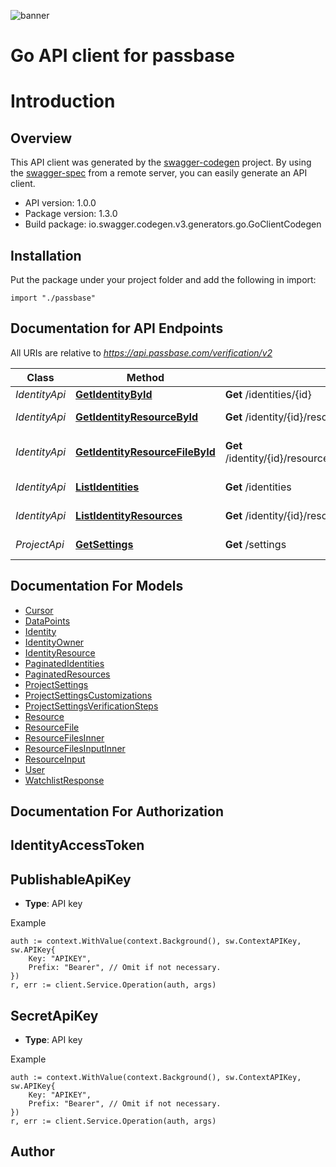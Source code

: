 ![banner](https://passbase-sdk-banner.netlify.app/go.png)

# Go API client for passbase

# Introduction

## Overview
This API client was generated by the [swagger-codegen](https://github.com/swagger-api/swagger-codegen) project.  By using the [swagger-spec](https://github.com/swagger-api/swagger-spec) from a remote server, you can easily generate an API client.

- API version: 1.0.0
- Package version: 1.3.0
- Build package: io.swagger.codegen.v3.generators.go.GoClientCodegen

## Installation
Put the package under your project folder and add the following in import:
```golang
import "./passbase"
```

## Documentation for API Endpoints

All URIs are relative to *https://api.passbase.com/verification/v2*

Class | Method | HTTP request | Description
------------ | ------------- | ------------- | -------------
*IdentityApi* | [**GetIdentityById**](docs/IdentityApi.md#getidentitybyid) | **Get** /identities/{id} | Get identity
*IdentityApi* | [**GetIdentityResourceById**](docs/IdentityApi.md#getidentityresourcebyid) | **Get** /identity/{id}/resources/{resource_id} | Get resource
*IdentityApi* | [**GetIdentityResourceFileById**](docs/IdentityApi.md#getidentityresourcefilebyid) | **Get** /identity/{id}/resources/{resource_id}/resource_files/{resource_file_id} | Get resource file
*IdentityApi* | [**ListIdentities**](docs/IdentityApi.md#listidentities) | **Get** /identities | List identities
*IdentityApi* | [**ListIdentityResources**](docs/IdentityApi.md#listidentityresources) | **Get** /identity/{id}/resources | List resources
*ProjectApi* | [**GetSettings**](docs/ProjectApi.md#getsettings) | **Get** /settings | Get project settings

## Documentation For Models

 - [Cursor](docs/Cursor.md)
 - [DataPoints](docs/DataPoints.md)
 - [Identity](docs/Identity.md)
 - [IdentityOwner](docs/IdentityOwner.md)
 - [IdentityResource](docs/IdentityResource.md)
 - [PaginatedIdentities](docs/PaginatedIdentities.md)
 - [PaginatedResources](docs/PaginatedResources.md)
 - [ProjectSettings](docs/ProjectSettings.md)
 - [ProjectSettingsCustomizations](docs/ProjectSettingsCustomizations.md)
 - [ProjectSettingsVerificationSteps](docs/ProjectSettingsVerificationSteps.md)
 - [Resource](docs/Resource.md)
 - [ResourceFile](docs/ResourceFile.md)
 - [ResourceFilesInner](docs/ResourceFilesInner.md)
 - [ResourceFilesInputInner](docs/ResourceFilesInputInner.md)
 - [ResourceInput](docs/ResourceInput.md)
 - [User](docs/User.md)
 - [WatchlistResponse](docs/WatchlistResponse.md)

## Documentation For Authorization

## IdentityAccessToken
## PublishableApiKey
- **Type**: API key 

Example
```golang
auth := context.WithValue(context.Background(), sw.ContextAPIKey, sw.APIKey{
	Key: "APIKEY",
	Prefix: "Bearer", // Omit if not necessary.
})
r, err := client.Service.Operation(auth, args)
```
## SecretApiKey
- **Type**: API key 

Example
```golang
auth := context.WithValue(context.Background(), sw.ContextAPIKey, sw.APIKey{
	Key: "APIKEY",
	Prefix: "Bearer", // Omit if not necessary.
})
r, err := client.Service.Operation(auth, args)
```

## Author


